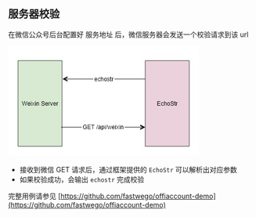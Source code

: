 ## 服务器校验

在微信公众号后台配置好 服务地址 后，微信服务器会发送一个校验请求到该 url

![echostr](./img/echostr.jpg)

- 接收到微信 GET 请求后，通过框架提供的 `EchoStr` 可以解析出对应参数
- 如果校验成功，会输出 `echostr` 完成校验

完整用例请参见 [https://github.com/fastwego/offiaccount-demo](https://github.com/fastwego/offiaccount-demo)